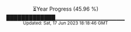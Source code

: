 <p align="center">
⏳Year Progress (45.96 %) <br>
█████████████▁▁▁▁▁▁▁▁▁▁▁▁▁▁▁▁▁ <br>
<sub>Updated: Sat, 17 Jun 2023 18:18:46 GMT</sub>
</p>

